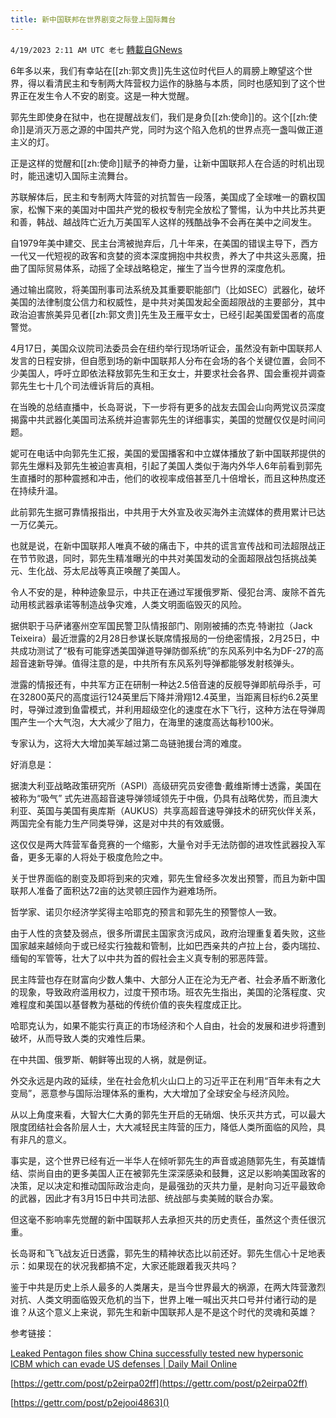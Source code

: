 ```yaml
---
title: 新中国联邦在世界剧变之际登上国际舞台
---
```

`4/19/2023 2:11 AM UTC 老七` [轉載自GNews](https://gnews.org/articles/1238414)

6年多以来，我们有幸站在[[zh:郭文贵]]先生这位时代巨人的肩膀上瞭望这个世界，得以看清民主和专制两大阵营权力运作的脉胳与本质，同时也感知到了这个世界正在发生令人不安的剧变。这是一种大觉醒。

郭先生即使身在狱中，也在提醒战友们，我们是身负[[zh:使命]]的。这个[[zh:使命]]是消灭万恶之源的中国共产党，同时为这个陷入危机的世界点亮一盏叫做正道主义的灯。

正是这样的觉醒和[[zh:使命]]赋予的神奇力量，让新中国联邦人在合适的时机出现时，能迅速切入国际主流舞台。

苏联解体后，民主和专制两大阵营的对抗暂告一段落，美国成了全球唯一的霸权国家，松懈下来的美国对中国共产党的极权专制完全放松了警惕，认为中共比苏共更和善，韩战、越战阵亡近九万美国军人这样的残酷战争不会再在美中之间发生。

自1979年美中建交、民主台湾被抛弃后，几十年来，在美国的错误主导下，西方一代又一代短视的政客和贪婪的资本深度拥抱中共权贵，养大了中共这头恶魔，扭曲了国际贸易体系，动摇了全球战略稳定，摧生了当今世界的深度危机。

通过输出腐败，将美国刑事司法系统及其重要职能部门（比如SEC）武器化，破坏美国的法律制度公信力和权威性，是中共对美国发起全面超限战的主要部分，其中政治迫害旅美异见者[[zh:郭文贵]]先生及王雁平女士，已经引起美国爱国者的高度警觉。

4月17日，美国众议院司法委员会在纽约举行现场听证会，虽然没有新中国联邦人发言的日程安排，但自愿到场的新中国联邦人分布在会场的各个关键位置，会同不少美国人，呼吁立即依法释放郭先生和王女士，并要求社会各界、国会重视并调查郭先生七十几个司法缠诉背后的真相。

在当晚的总结直播中，长岛哥说，下一步将有更多的战友去国会山向两党议员深度揭露中共武器化美国司法系统并迫害郭先生的详细事实，美国的觉醒仅仅是时间问题。

妮可在电话中向郭先生汇报，美国的爱国播客和中立媒体播放了新中国联邦提供的郭先生爆料及郭先生被迫害真相，引起了美国人类似于海内外华人6年前看到郭先生直播时的那种震撼和冲击，他们的收视率成倍甚至几十倍增长，而且这种热度还在持续升温。

此前郭先生据可靠情报指出，中共用于大外宣及收买海外主流媒体的费用累计已达一万亿美元。

也就是说，在新中国联邦人唯真不破的痛击下，中共的谎言宣传战和司法超限战正在节节败退，同时，郭先生精准曝光的中共对美国发动的全面超限战包括挑战美元、生化战、芬太尼战等真正唤醒了美国人。

令人不安的是，种种迹象显示，中共正在通过军援俄罗斯、侵犯台湾、废除不首先动用核武器承诺等制造战争灾难，人类文明面临毁灭的风险。

据供职于马萨诸塞州空军国民警卫队情报部门、刚刚被捕的杰克·特谢拉（Jack Teixeira）最近泄露的2月28日参谋长联席情报局的一份绝密情报，2月25日，中共成功测试了“极有可能穿透美国弹道导弹防御系统”的东风系列中名为DF-27的高超音速新导弹。值得注意的是，中共所有东风系列导弹都能够发射核弹头。

泄露的情报还有，中共军方正在研制一种达2.5倍音速的反舰导弹即航母杀手，可在32800英尺的高度运行124英里后下降并滑翔12.4英里，当距离目标约6.2英里时，导弹过渡到鱼雷模式，并利用超级空化的速度在水下飞行，这种方法在导弹周围产生一个大气泡，大大减少了阻力，在海里的速度高达每秒100米。

专家认为，这将大大增加美军越过第二岛链驰援台湾的难度。

好消息是：

据澳大利亚战略政策研究所（ASPI）高级研究员安德鲁·戴维斯博士透露，美国在被称为“吸气” 式先进高超音速导弹领域领先于中俄，仍具有战略优势，而且澳大利亚、英国与美国有奥库斯（AUKUS）共享高超音速导弹技术的研究伙伴关系，两国完全有能力生产同类导弹，这是对中共的有效威慑。

这仅仅是两大阵营军备竞赛的一个缩影，大量令对手无法防御的进攻性武器投入军备，更多无辜的人将处于极度危险之中。

关于世界面临的剧变及即将到来的灾难，郭先生曾经多次发出预警，而且为新中国联邦人准备了面积达72亩的达灵顿庄园作为避难场所。

哲学家、诺贝尔经济学奖得主哈耶克的预言和郭先生的预警惊人一致。

由于人性的贪婪及弱点，很多所谓民主国家贪污成风，政府治理重复着失败，这些国家越来越倾向于或已经实行独裁和管制，比如巴西亲共的卢拉上台，委内瑞拉、缅甸的军管等，壮大了以中共为首的假社会主义真专制的邪恶阵营。

民主阵营也存在财富向少数人集中、大部分人正在沦为无产者、社会矛盾不断激化的现象，导致政府滥用权力，过度干预市场。班农先生指出，美国的沦落程度、灾难程度和美国以基督教为基础的传统价值的丧失程度成正比。

哈耶克认为，如果不能实行真正的市场经济和个人自由，社会的发展和进步将遭到破坏，从而导致人类的灾难性后果。

在中共国、俄罗斯、朝鲜等出现的人祸，就是例证。

外交永远是内政的延续，坐在社会危机火山口上的习近平正在利用“百年未有之大变局”，恶意参与国际治理体系的重构，大大增加了全球安全与经济风险。

从以上角度来看，大智大仁大勇的郭先生开启的无硝烟、快乐灭共方式，可以最大限度团结社会各阶层人士，大大减轻民主阵营的压力，降低人类所面临的风险，具有非凡的意义。

事实是，这个世界已经有近一半华人在倾听郭先生的声音或追随郭先生，有英雄情结、崇尚自由的更多美国人正在被郭先生深深感染和鼓舞，这足以影响美国政客的决策，足以决定和推动国际政治走向，是最强劲的灭共力量，是射向习近平最致命的武器，因此才有3月15日中共司法部、统战部与卖美贼的联合办案。

但这毫不影响率先觉醒的新中国联邦人去承担灭共的历史责任，虽然这个责任很沉重。

长岛哥和飞飞战友近日透露，郭先生的精神状态比以前还好。郭先生信心十足地表示：如果现在的状况我都搞不定，大家还能跟着我灭共吗？

鉴于中共是历史上杀人最多的人类屠夫，是当今世界最大的祸源，在两大阵营激烈对抗、人类文明面临毁灭危机的当下，世界上唯一喊出灭共口号并付诸行动的是谁？从这个意义上来说，郭先生和新中国联邦人是不是这个时代的灵魂和英雄？

参考链接：

[Leaked Pentagon files show China successfully tested new hypersonic ICBM which can evade US defenses | Daily Mail Online](https://www.dailymail.co.uk/news/article-11971679/Leaked-Pentagon-files-China-successfully-tested-new-hypersonic-ICBM-evade-defenses.html)

[https://gettr.com/post/p2eirpa02ff](https://gettr.com/post/p2eirpa02ff)

[https://gettr.com/post/p2ejooi4863]()



